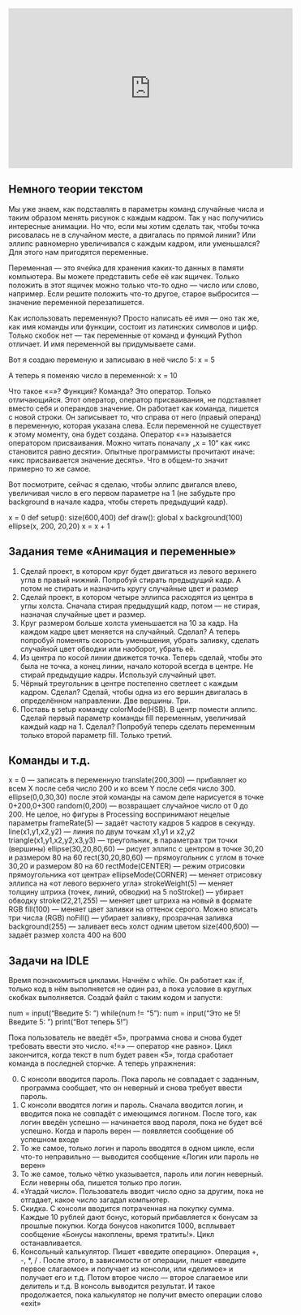 <iframe width="560" height="315" src="https://www.youtube.com/embed/MZJgX_n1bcE" frameborder="0" allow="accelerometer; autoplay; clipboard-write; encrypted-media; gyroscope; picture-in-picture" allowfullscreen></iframe>

## Немного теории текстом

Мы уже знаем, как подставлять в параметры команд случайные числа и таким образом менять рисунок с каждым кадром. Так у нас получились интересные анимации. Но что, если мы хотим сделать так, чтобы точка рисовалась не в случайном месте, а двигалась по прямой линии? Или эллипс равномерно увеличивался с каждым кадром, или уменьшался? Для этого нам пригодятся переменные.

Переменная — это ячейка для хранения каких-то данных в памяти компьютера. Вы можете представить себе её как ящичек. Только положить в этот ящичек можно только что-то одно — число или слово, например. Если решите положить что-то другое, старое выбросится — значение переменной перезапишется.

Как использовать переменную? Просто написать её имя — оно так же, как имя команды или функции, состоит из латинских символов и цифр. Только скобок нет — так переменные от команд и функций Python отличает. И имя переменной вы придумываете сами.

Вот я создаю переменую и записываю в неё число 5:
x = 5

А теперь я поменяю число в переменной:
x = 10

Что такое «=»? Функция? Команда? Это оператор. Только отличающийся. Этот оператор, оператор присваивания, не подставляет вместо себя и операндов значение. Он работает как команда, пишется с новой строки. Он записывает то, что справа от него (правый операнд) в переменную, которая указана слева. Если переменной не существует к этому моменту, она будет создана. Оператор «=» называется оператором присваивания. Можно читать поначалу „x = 10“ как «икс становится равно десяти». Опытные программисты прочитают иначе: «икс присваивается значение десять». Что в общем-то значит примерно то же самое. 

Вот посмотрите, сейчас я сделаю, чтобы эллипс двигался влево, увеличивая число в его первом параметре на 1 (не забудьте про background в начале кадра, чтобы стереть предыдущий кадр).


x = 0
def setup():
	size(600,400)
def draw():
	global x
	background(100)
	ellipse(x, 200, 20,20)
	x = x + 1

## Задания теме «Анимация и переменные»

1. Сделай проект, в котором круг будет двигаться из левого верхнего угла в правый нижний. Попробуй стирать предыдущий кадр. А потом не стирать и назначить кругу случайные цвет и размер
2. Сделай проект, в котором четыре эллипса расходятся из центра в углы холста. Сначала стирая предыдущий кадр, потом — не стирая, назначая случайные цвет и размер. 
3. Круг размером больше холста уменьшается на 10 за кадр. На каждом кадре цвет меняется на случайный. Сделал? А теперь попробуй поменять скорость уменьшения, убрать заливку, сделать случайной цвет обводки или наоборот, убрать её.
4. Из центра по косой линии движется точка. Теперь сделай, чтобы это была не точка, а конец линии, начало которой всегда в центре. Не стирай предыдущие кадры. Используй случайный цвет.
5. Чёрный треугольник в центре постепенно светлеет с каждым кадром. Сделал? Сделай, чтобы одна из его вершин двигалась в определённом направлении. Две вершины. Три.
6. Поставь в setup команду colorMode(HSB). В центр помести эллипс. Сделай первый параметр команды fill переменным, увеличивай каждый кадр на 1. Сделал? Попробуй теперь сделать переменным только второй параметр fill. Только третий.

## Команды и т.д.
x = 0 — записать в переменную 
translate(200,300) — прибавляет ко всем X после себя число 200 и ко всем Y после себя число 300. ellipse(0,0,30,30) после этой команды на самом деле нарисуется в точке 0+200,0+300
random(0,200) — возвращает случайное число от 0 до 200. Не целое, но фигуры в Processing воспринимают нецелые параметры
frameRate(5) — задаёт частоту кадров 5 кадров в секунду.
line(x1,y1,x2,y2) — линия по двум точкам x1,y1 и x2,y2
triangle(x1,y1,x2,y2,x3,y3) — треугольник, в параметрах три точки (вершины)
ellipse(30,20,80,60) — рисует эллипс с центром в точке 30,20 и размером 80 на 60
rect(30,20,80,60) — прямоугольник с углом в точке 30,20 и размером 80 на 60
rectMode(CENTER) — режим отрисовки прямоугольника «от центра»
ellipseMode(CORNER) — меняет отрисовку эллипса на «от левого верхнего угла»
strokeWeight(5) — меняет толщину штриха (точек, линий, обводки) на 5
noStroke() — убирает обводку
stroke(22,21,255) — меняет цвет штриха на новый в формате RGB
fill(100) — меняет цвет заливки на оттенок серого. Можно вписать три числа (RGB)
noFill() — убирает заливку, прозрачная заливка
background(255) — заливает весь холст одним цветом
size(400,600) — задаёт размер холста 400 на 600

## Задачи на IDLE

Время познакомиться циклами. Начнём с while. Он работает как if, только код в нём выполняется не один раз, а пока условие в круглых скобках выполняется. Создай файл с таким кодом и запусти:

num = input(“Введите 5: ”)
while(num != “5”):
	num = input(“Это не 5! Введите 5: ”)
print(“Вот теперь 5!”)

Пока пользователь не введёт «5», программа снова и снова будет требовать ввести это число. «!=» — оператор «не равно». Цикл закончится, когда текст в num будет равен «5», тогда сработает команда в последней сторчке. А теперь упражнения:


0. С консоли вводится пароль. Пока пароль не совпадает с заданным, программа сообщает, что он неверный и снова требует ввести пароль.
1. С консоли вводятся логин и пароль. Сначала вводится логин, и вводится пока не совпадёт с имеющимся логином.  После того, как логин введён успешно — начинается ввод пароля, пока не будет всё  успешно. Когда и пароль верен — появляется сообщение об успешном входе
2. То же самое, только логин и пароль вводятся в одном цикле, если что-то неправильно — выводится сообщение «Логин или пароль не верен»
3. То же самое, только чётко указывается, пароль или логин неверный. Если неверны оба, пишется только про логин.
4. «Угадай число». Пользователь вводит число одно за другим, пока не отгадает, какое число загадал компьютер.
5. Скидка. С консоли вводится потраченная на покупку сумма. Каждые 10 рублей дают бонус, который прибавляется к бонусам за прошлые покупки. Когда бонусов накопится 1000, всплывает сообщение «Бонусы накоплены, время тратить!». Цикл останавливается.
6. Консольный калькулятор. Пишет «введите операцию». Операция +, -, *, / . После этого, в зависимости от операции, пишет «введите первое слагаемое» и получает из консоли, или «делимое» и получает его и т.д. Потом второе число — второе слагаемое или делитель и т.д. В консоль выводится результат. И такое продолжается, пока калькулятор не получит вместо операции слово «exit»
